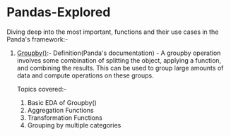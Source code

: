 # Pandas-Explored

Diving deep into the most important, functions and their use cases in the Panda's framework:-

1) [Groupby()](https://github.com/pxp210115/Pandas-Explored/blob/main/Groupby_().ipynb):- 
    Definition(Panda's documentation) - A groupby operation involves some combination of splitting the object, applying a function, and combining the results.
    This can be used to group large amounts of data and compute operations on these groups.
    
    Topics covered:- 
    1) Basic EDA of Groupby()
    2) Aggregation Functions
    3) Transformation Functions
    4) Grouping by multiple categories
   

